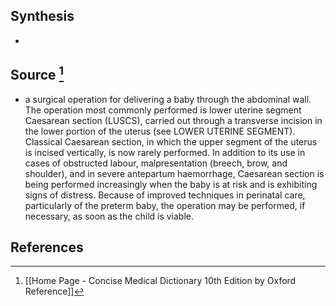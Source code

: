 ## Synthesis
- 
## Source [^1]
- a surgical operation for delivering a baby through the abdominal wall. The operation most commonly performed is lower uterine segment Caesarean section (LUSCS), carried out through a transverse incision in the lower portion of the uterus (see LOWER UTERINE SEGMENT). Classical Caesarean section, in which the upper segment of the uterus is incised vertically, is now rarely performed. In addition to its use in cases of obstructed labour, malpresentation (breech, brow, and shoulder), and in severe antepartum haemorrhage, Caesarean section is being performed increasingly when the baby is at risk and is exhibiting signs of distress. Because of improved techniques in perinatal care, particularly of the preterm baby, the operation may be performed, if necessary, as soon as the child is viable.
## References

[^1]: [[Home Page - Concise Medical Dictionary 10th Edition by Oxford Reference]]